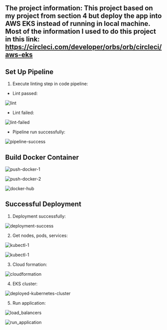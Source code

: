 
## The project information: This project based on my project from section 4 but deploy the app into AWS EKS instead of running in local machine. Most of the information I used to do this project in this link: https://circleci.com/developer/orbs/orb/circleci/aws-eks

## Set Up Pipeline
1. Execute linting step in code pipeline: 

* Lint passed:

![lint](screenshots/lint_dockerfile_success.png)

* Lint failed:

![lint-failed](screenshots/lint_dockerfile_failed.png)

* Pipeline run successfully: 

![pipeline-success](screenshots/pipeline_success.png)

## Build Docker Container


![push-docker-1](screenshots/push_docker_success_1.PNG)

![push-docker-2](screenshots/push_docker_success_2.PNG)

![docker-hub](screenshots/docker_hub.PNG)

## Successful Deployment  

1. Deployment successfully: 

![deployment-success](screenshots/deployment_success.png)

2. Get nodes, pods, services:

![kubectl-1](screenshots/kubectl_get_info_1.png)

![kubectl-1](screenshots/kubectl_get_info_2.png)

3. Cloud formation:

![cloudformation](screenshots/Cloud_formation.png)

4. EKS cluster:

![deployed-kubernetes-cluster](screenshots/eks_cluster.png)

5. Run application:

![load_balancers](screenshots/load_balancers.png)

![run_application](screenshots/run_application.png)